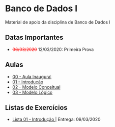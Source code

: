 # Banco de Dados I
Material de apoio da disciplina de Banco de Dados I

## Datas Importantes
- <strike style="color: red">06/03/2020</strike> 12/03/2020: Primeira Prova

## Aulas
- <a href="aulas/00%20-%20Inaugural/00%20-%20Inaugural.pdf"> 00 - Aula Inaugural </a>
- <a href="aulas/01%20-%20Introdução/01%20-%20Introdução.pdf"> 01 - Introdução </a>
- <a href="aulas/02%20-%20Modelagem%20Conceitual/02%20-%20Modelagem%20Conceitual.pdf"> 02 - Modelo Conceitual </a>
- <a href="aulas/03%20-%20Modelo%20Lógico/03%20-%20Modelo%20Lógico.pdf"> 03 - Modelo Lógico </a>

## Listas de Exercícios
- <a href="atividades/lista01/lista01.pdf"> Lista 01 - Introdução </a> | Entrega: 09/03/2020